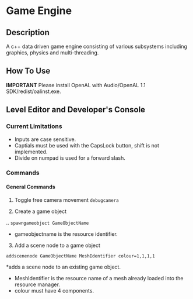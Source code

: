 # Game Engine

## Description
A c++ data driven game engine consisting of various subsystems including graphics, physics and multi-threading.

## How To Use
**IMPORTANT**
Please install OpenAL with Audio/OpenAL 1.1 SDK/redist/oalinst.exe.

## Level Editor and Developer's Console
### Current Limitations
* Inputs are case sensitive.
* Captials must be used with the CapsLock button, shift is not implemented.
* Divide on numpad is used for a forward slash.

### Commands
#### General Commands
1. Toggle free camera movement
`debugcamera`

2. Create a game object

.. `spawngameobject GameObjectName`

* gameobjectname is the resource identifier.

3. Add a scene node to a game object

`addscenenode GameObjectName MeshIdentifier colour=1,1,1,1`

*adds a scene node to an existing game object.
* MeshIdentifier is the resource name of a mesh already loaded into the resource manager.
* colour must have 4 components.
